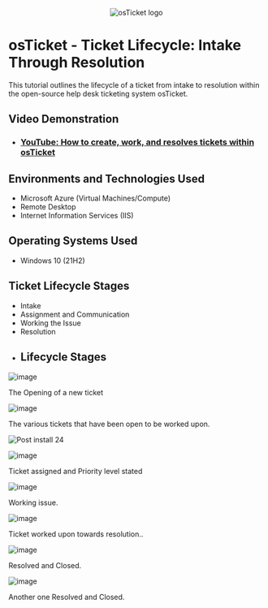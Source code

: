 <p align="center">
<img src="https://i.imgur.com/Clzj7Xs.png" alt="osTicket logo"/>
</p>

<h1>osTicket - Ticket Lifecycle: Intake Through Resolution</h1>
This tutorial outlines the lifecycle of a ticket from intake to resolution within the open-source help desk ticketing system osTicket.<br />


<h2>Video Demonstration</h2>

- ### [YouTube: How to create, work, and resolves tickets within osTicket](https://www.youtube.com)

<h2>Environments and Technologies Used</h2>

- Microsoft Azure (Virtual Machines/Compute)
- Remote Desktop
- Internet Information Services (IIS)

<h2>Operating Systems Used </h2>

- Windows 10</b> (21H2)

<h2>Ticket Lifecycle Stages</h2>

- Intake
- Assignment and Communication
- Working the Issue
- Resolution
- <h2>Lifecycle Stages</h2>

![image](https://github.com/waleoyecc/ticket-lifecycle/assets/140360882/de61273c-0e9d-4d19-911f-a57dc61302c1) 

The Opening of a new ticket

![image](https://github.com/waleoyecc/ticket-lifecycle/assets/140360882/f440d0d7-8f78-4fe0-bee1-33f2ff0b0533)

The various tickets that have been open to be worked upon.

![Post install 24](https://github.com/waleoyecc/ticket-lifecycle/assets/140360882/35e663e1-b5b8-430e-ba4c-144cd93bd7f5)

![image](https://github.com/waleoyecc/ticket-lifecycle/assets/140360882/19d6d8bc-0716-4a95-b232-aca489f5a7a4)

Ticket assigned and Priority level stated


![image](https://github.com/waleoyecc/ticket-lifecycle/assets/140360882/805a2ea1-3ec7-46c2-976b-9cdcd76c6e6d)

Working issue.


![image](https://github.com/waleoyecc/ticket-lifecycle/assets/140360882/52781c88-4b65-4cef-8642-a9abf6307bea)

Ticket worked upon towards resolution..


![image](https://github.com/waleoyecc/ticket-lifecycle/assets/140360882/b093ebc4-3906-4f47-a430-9cb22e54d934)

Resolved and Closed.


![image](https://github.com/waleoyecc/ticket-lifecycle/assets/140360882/96b47d55-dabc-4a1e-8042-b4d1a8019598)

Another one Resolved and Closed.

